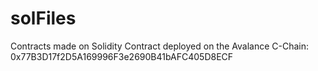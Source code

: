 # solFiles
Contracts made on Solidity
Contract deployed on the Avalance C-Chain: 0x77B3D17f2D5A169996F3e2690B41bAFC405D8ECF
